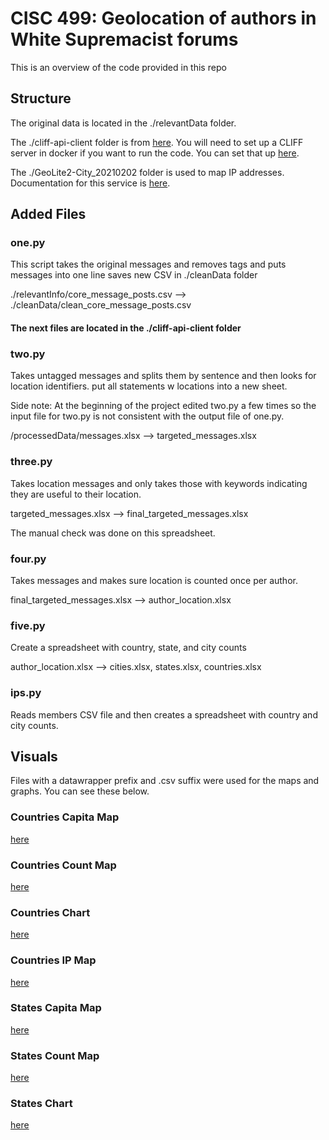 # CISC 499: Geolocation of authors in White Supremacist forums

This is an overview of the code provided in this repo

## Structure

The original data is located in the ./relevantData folder.

The ./cliff-api-client folder is from [here](https://github.com/mediacloud/cliff-api-client). You will need to set up a CLIFF server in docker if you want to run the code. You can set that up [here](https://cliff.mediacloud.org/).

The ./GeoLite2-City_20210202 folder is used to map IP addresses. Documentation for this service is [here](https://dev.maxmind.com/geoip/geoip2/geolite2/).

## Added Files

### one.py

This script takes the original messages and removes tags and puts messages into one line saves new CSV in ./cleanData folder

./relevantInfo/core_message_posts.csv --> ./cleanData/clean_core_message_posts.csv

#### The next files are located in the ./cliff-api-client folder
### two.py

Takes untagged messages and splits them by sentence and then looks for location identifiers. put all statements w locations into a new sheet.

Side note: At the beginning of the project edited two.py a few times so the input file for two.py is not consistent with the output file of one.py.

/processedData/messages.xlsx --> targeted_messages.xlsx

### three.py

Takes location messages and only takes those with keywords indicating they are useful to their location.

targeted_messages.xlsx --> final_targeted_messages.xlsx

The manual check was done on this spreadsheet.

### four.py

Takes messages and makes sure location is counted once per author.

final_targeted_messages.xlsx --> author_location.xlsx

### five.py

Create a spreadsheet with country, state, and city counts

author_location.xlsx --> cities.xlsx, states.xlsx, countries.xlsx

### ips.py

Reads members CSV file and then creates a spreadsheet with country and city counts.

## Visuals

Files with a datawrapper prefix and .csv suffix were used for the maps and graphs. You can see these below.

### Countries Capita Map

[here](https://datawrapper.dwcdn.net/qcCGX/2/)

### Countries Count Map

[here](https://datawrapper.dwcdn.net/ARLgd/2/)

### Countries Chart

[here](https://datawrapper.dwcdn.net/Hyyz3/3/)

### Countries IP Map

[here](https://datawrapper.dwcdn.net/fE7QI/3/)

### States Capita Map

[here](https://datawrapper.dwcdn.net/R5e5d/1/)

### States Count Map

[here](https://datawrapper.dwcdn.net/4fraB/4/)

### States Chart

[here](https://datawrapper.dwcdn.net/C5AZX/1/)
